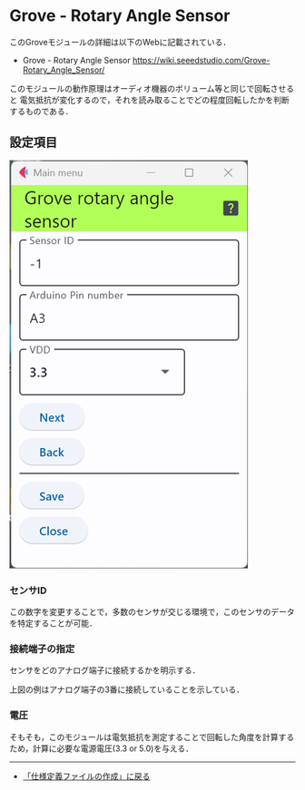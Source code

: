 # Grove - Rotary Angle Sensor

このGroveモジュールの詳細は以下のWebに記載されている．

- Grove - Rotary Angle Sensor https://wiki.seeedstudio.com/Grove-Rotary_Angle_Sensor/


このモジュールの動作原理はオーディオ機器のボリューム等と同じで回転させると
電気抵抗が変化するので，それを読み取ることでどの程度回転したかを判断するものである．


## 設定項目

![設定画面](../../images/editConfig_Rotary_Angle.png)

### センサID
この数字を変更することで，多数のセンサが交じる環境で，このセンサのデータを特定することが可能．



### 接続端子の指定
センサをどのアナログ端子に接続するかを明示する．


上図の例はアナログ端子の3番に接続していることを示している．


### 電圧

そもそも，このモジュールは電気抵抗を測定することで回転した角度を計算するため，計算に必要な電源電圧(3.3 or 5.0)を与える．


***

- [「仕様定義ファイルの作成」に戻る](../editConfig.md)
